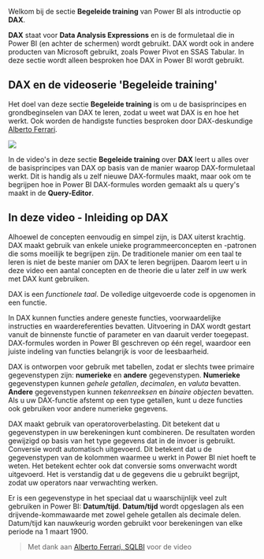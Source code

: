 Welkom bij de sectie **Begeleide training** van Power BI als introductie op **DAX**.

**DAX** staat voor **Data Analysis Expressions** en is de formuletaal die in Power BI (en achter de schermen) wordt gebruikt. DAX wordt ook in andere producten van Microsoft gebruikt, zoals Power Pivot en SSAS Tabular. In deze sectie wordt alleen besproken hoe DAX in Power BI wordt gebruikt.

## <a name="dax-and-this-guided-learning-video-series"></a>DAX en de videoserie 'Begeleide training'
Het doel van deze sectie **Begeleide training** is om u de basisprincipes en grondbeginselen van DAX te leren, zodat u weet wat DAX is en hoe het werkt. Ook worden de handigste functies besproken door DAX-deskundige [ Alberto Ferrari](http://www.sqlbi.com/learning-dax/?utm_source=powerbi&utm_medium=marketing&utm_campaign=after-summit).

![](media/7-1-intro-to-dax/intro_dax_6_alberto_ferrari.png)

In de video's in deze sectie **Begeleide training** over **DAX** leert u alles over de basisprincipes van DAX op basis van de manier waarop DAX-formuletaal werkt. Dit is handig als u zelf nieuwe DAX-formules maakt, maar ook om te begrijpen hoe in Power BI DAX-formules worden gemaakt als u query's maakt in de **Query-Editor**.

## <a name="in-this-video---introduction-to-dax"></a>In deze video - Inleiding op DAX
Alhoewel de concepten eenvoudig en simpel zijn, is DAX uiterst krachtig. DAX maakt gebruik van enkele unieke programmeerconcepten en -patronen die soms moeilijk te begrijpen zijn. De traditionele manier om een taal te leren is niet de beste manier om DAX te leren begrijpen. Daarom leert u in deze video een aantal concepten en de theorie die u later zelf in uw werk met DAX kunt gebruiken.

DAX is een *functionele taal*. De volledige uitgevoerde code is opgenomen in een functie.

In DAX kunnen functies andere geneste functies, voorwaardelijke instructies en waardereferenties bevatten. Uitvoering in DAX wordt gestart vanuit de binnenste functie of parameter en van daaruit verder toegepast. DAX-formules worden in Power BI geschreven op één regel, waardoor een juiste indeling van functies belangrijk is voor de leesbaarheid.

DAX is ontworpen voor gebruik met tabellen, zodat er slechts twee primaire gegevenstypen zijn: **numerieke** en **andere** gegevenstypen. **Numerieke** gegevenstypen kunnen *gehele getallen*, *decimalen*, en *valuta* bevatten. **Andere** gegevenstypen kunnen *tekenreeksen* en *binaire objecten* bevatten. Als u uw DAX-functie afstemt op een type getallen, kunt u deze functies ook gebruiken voor andere numerieke gegevens.

DAX maakt gebruik van operatoroverbelasting. Dit betekent dat u gegevenstypen in uw berekeningen kunt combineren. De resultaten worden gewijzigd op basis van het type gegevens dat in de invoer is gebruikt. Conversie wordt automatisch uitgevoerd. Dit betekent dat u de gegevenstypen van de kolommen waarmee u werkt in Power BI niet hoeft te weten. Het betekent echter ook dat conversie soms onverwacht wordt uitgevoerd. Het is verstandig dat u de gegevens die u gebruikt begrijpt, zodat uw operators naar verwachting werken.

Er is een gegevenstype in het speciaal dat u waarschijnlijk veel zult gebruiken in Power BI: **Datum/tijd**. **Datum/tijd** wordt opgeslagen als een drijvende-kommawaarde met zowel gehele getallen als decimale delen. Datum/tijd kan nauwkeurig worden gebruikt voor berekeningen van elke periode na 1 maart 1900.

> Met dank aan [Alberto Ferrari, SQLBI](http://www.sqlbi.com/learning-dax/?utm_source=powerbi&utm_medium=marketing&utm_campaign=after-summit) voor de video
> 
> 

